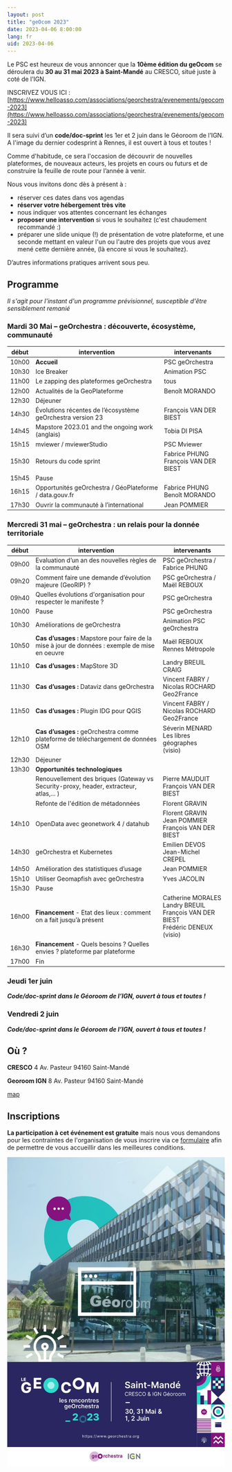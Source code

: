 ```yaml
---
layout: post
title: "geOcom 2023"
date: 2023-04-06 8:00:00
lang: fr
uid: 2023-04-06
---
```


Le PSC est heureux de vous annoncer que la **10ème édition du geOcom** se déroulera du **30 au 31 mai 2023 à Saint-Mandé** au CRESCO, situé juste à coté de l’IGN.

INSCRIVEZ VOUS ICI :  [https://www.helloasso.com/associations/georchestra/evenements/geocom-2023](https://www.helloasso.com/associations/georchestra/evenements/geocom-2023)

Il sera suivi d’un **code/doc-sprint** les 1er et 2 juin dans le Géoroom de l’IGN. 
A l'image du dernier codesprint à Rennes, il est ouvert à tous et toutes !

Comme d'habitude, ce sera l'occasion de découvrir de nouvelles plateformes, de nouveaux acteurs, les projets en cours ou futurs et de construire la feuille de route pour l’année à venir. 

Nous vous invitons donc dès à présent à :

 * réserver ces dates dans vos agendas
 * **réserver votre hébergement très vite**
 * nous indiquer vos attentes concernant les échanges
 * **proposer une intervention** si vous le souhaitez (c'est chaudement recommandé :)
 * préparer une slide unique (!) de présentation de votre plateforme, et une seconde mettant en valeur l'un ou l'autre des projets que vous avez mené cette dernière année, (là encore si vous le souhaitez).


D’autres informations pratiques arrivent sous peu.

<!--more-->

## Programme
*Il s'agit pour l'instant d'un programme prévisionnel, susceptible d'être sensiblement remanié*

### Mardi 30 Mai – geOrchestra : découverte, écosystème, communauté

| début |  intervention | intervenants |
|-------|---------------|--------------|
| 10h00 | **Accueil**   | PSC geOrchestra |
| 10h30 | Ice Breaker   | Animation PSC | 
| 11h00 | Le zapping des plateformes geOrchestra | tous |
| 12h00 | Actualités de la GeoPlateforme |  Benoît MORANDO |
| 12h30 | Déjeuner |                |
| 14h30 | Évolutions récentes de l’écosystème geOrchestra version 23 | François VAN DER BIEST |
| 14h45 | Mapstore 2023.01 and the ongoing work (anglais) | Tobia DI PISA |
| 15h15 | mviewer / mviewerStudio | PSC Mviewer |
| 15h30 | Retours du code sprint | Fabrice PHUNG <br /> François VAN DER BIEST |
| 15h45 | Pause |                |
| 16h15 | Opportunités geOrchestra / GéoPlateforme / data.gouv.fr | Fabrice PHUNG <br /> Benoît MORANDO <!--<br /> Estelle MAUDET --> |
| 17h30 | Ouvrir la communauté à l’international | Jean POMMIER |

### Mercredi 31 mai – geOrchestra : un relais pour la donnée territoriale

| début |  intervention | intervenants |
|-------|---------------|--------------|
| 09h00  | Evaluation d’un an des nouvelles règles de la communauté   | PSC geOrchestra / Fabrice PHUNG|
| 09h20 | Comment faire une demande d’évolution majeure (GeoRIP) ?   | PSC geOrchestra / Maël REBOUX |
| 09h40 | Quelles évolutions d'organisation pour respecter le manifeste ?   | PSC geOrchestra |
| 10h00 | Pause | PSC geOrchestra |
| 10h30 | Améliorations de geOrchestra | Animation PSC geOrchestra |
| 10h50 | **Cas d’usages :** Mapstore pour faire de la mise à jour de données : exemple de mise en oeuvre |  Maël REBOUX<br /> Rennes Métropole  |
| 11h10 | **Cas d’usages :** MapStore 3D |  Landry BREUIL<br /> CRAIG  |
| 11h30 | **Cas d’usages :** Dataviz dans geOrchestra |  Vincent FABRY / Nicolas ROCHARD<br /> Geo2France |
| 11h50 | **Cas d’usages :** Plugin IDG pour QGIS |  Vincent FABRY / Nicolas ROCHARD<br /> Geo2France |
| 12h10 | **Cas d’usages :** geOrchestra comme plateforme de téléchargement de données OSM |  Séverin MENARD <br /> Les libres géographes <br /> (visio)  |
| 12h30 | Déjeuner |    |
| 13h30 | **Opportunités technologiques** |    |
|       | Renouvellement des briques (Gateway vs Security-proxy, header, extracteur, atlas,... ) |Pierre MAUDUIT <br /> François VAN DER BIEST|
|       | Refonte de l'édition de métadonnées | Florent GRAVIN |
| 14h10 | OpenData avec geonetwork 4 / datahub | Florent GRAVIN <br /> Jean POMMIER <br /> François VAN DER BIEST |
| 14h30 | geOrchestra et Kubernetes | Emilien DEVOS <br />Jean-Michel CREPEL |
| 14h50 | Amélioration des statistiques d’usage |Jean POMMIER <!--<br /> Stéphane RITZENTHALER--> |
| 15h10 | Utiliser Geomapfish avec geOrchestra | Yves JACOLIN |
| 15h30 | Pause |    |
| 16h00 | **Financement** - Etat des lieux : comment on a fait jusqu’à présent | Catherine MORALES <br /> Landry BREUIL <br /> François VAN DER BIEST <br /> Frédéric DENEUX (visio) |
| 16h30 | **Financement** - Quels besoins ? Quelles envies ? plateforme par plateforme |    |
| 17h00 | Fin |    |


### Jeudi 1er juin 
***Code/doc-sprint dans le Géoroom de l’IGN, ouvert à tous et toutes !***

### Vendredi 2 juin 
***Code/doc-sprint dans le Géoroom de l’IGN, ouvert à tous et toutes !***


## Où ?

**CRESCO**
4 Av. Pasteur
94160 Saint-Mandé

**Georoom IGN**
8 Av. Pasteur
94160 Saint-Mandé

[map](https://www.openstreetmap.org/#map=18/48.84495/2.42420)


## Inscriptions

**La participation à cet événement est gratuite** mais nous vous demandons pour les contraintes de l'organisation de  vous inscrire via ce [formulaire](https://www.helloasso.com/associations/georchestra/evenements/geocom-2023) afin de permettre de vous accueillir dans les meilleures conditions.


![Affiche geOcom 2023](/public/geocom2023/geocom2023_affiche_small.jpg)

